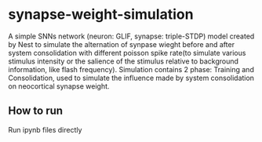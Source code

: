 # synapse-weight-simulation
A simple SNNs network (neuron: GLIF, synapse: triple-STDP) model created by Nest to simulate the alternation of synpase wieght before and after system consolidation with different poisson spike rate(to simulate various stimulus intensity or the salience of the stimulus relative to background information, like flash frequency). Simulation contains 2 phase: Training and Consolidation, used to simulate the influence made by system consolidation on neocortical synapse weight.
## How to run
Run ipynb files directly
